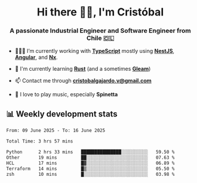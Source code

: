 <h1 align="center">Hi there ✌🏻, I'm Cristóbal</h1>
<h3 align="center">A passionate Industrial Engineer and Software Engineer from Chile 🇨🇱</h3>

- 🧑🏻‍💻 I’m currently working with **[TypeScript](https://www.typescriptlang.org)** mostly using **[NestJS](https://nestjs.com)**, **[Angular](https://angular.io)**, and **[Nx](https://nx.dev)**.

- 🌱 I'm currently learning **[Rust](https://www.rust-lang.org)** (and a sometimes **[Gleam](https://gleam.run/)**)

- 📫 Contact me through **cristobalgajardo.v@gmail.com**

- 🎸 I love to play music, especially **Spinetta**

## 📊 Weekly development stats

<!--START_SECTION:waka-->

```txt
From: 09 June 2025 - To: 16 June 2025

Total Time: 3 hrs 57 mins

Python      2 hrs 33 mins   ███████████████░░░░░░░░░░   59.50 %
Other       19 mins         ██░░░░░░░░░░░░░░░░░░░░░░░   07.63 %
HCL         17 mins         █▓░░░░░░░░░░░░░░░░░░░░░░░   06.89 %
Terraform   14 mins         █▒░░░░░░░░░░░░░░░░░░░░░░░   05.50 %
zsh         10 mins         █░░░░░░░░░░░░░░░░░░░░░░░░   03.98 %
```

<!--END_SECTION:waka-->
